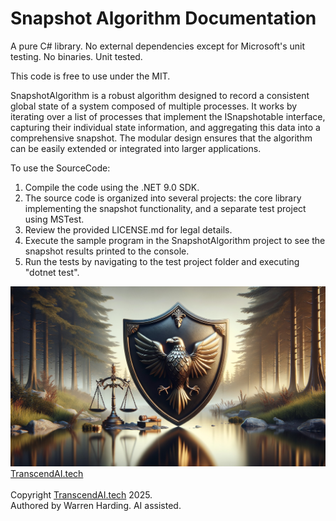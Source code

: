# Snapshot Algorithm Documentation

A pure C# library. No external dependencies except for Microsoft's unit testing. No binaries. Unit tested.

This code is free to use under the MIT.

SnapshotAlgorithm is a robust algorithm designed to record a consistent global state of a system composed of multiple processes. It works by iterating over a list of processes that implement the ISnapshotable interface, capturing their individual state information, and aggregating this data into a comprehensive snapshot. The modular design ensures that the algorithm can be easily extended or integrated into larger applications.

To use the SourceCode:
1. Compile the code using the .NET 9.0 SDK.
2. The source code is organized into several projects: the core library implementing the snapshot functionality, and a separate test project using MSTest.
3. Review the provided LICENSE.md for legal details.
4. Execute the sample program in the SnapshotAlgorithm project to see the snapshot results printed to the console.
5. Run the tests by navigating to the test project folder and executing "dotnet test".

![AI Image](aiimage.jpg)
[TranscendAI.tech](https://TranscendAI.tech)<br>
<br>
Copyright [TranscendAI.tech](https://TranscendAI.tech) 2025.</br>
Authored by Warren Harding. AI assisted.</br>